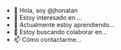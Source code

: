 - 👋 Hola, soy @jhonatan
- 👀 Estoy interesado en ...
- 🌱 Actualmente estoy aprendiendo...
- 💞️ Estoy buscando colaborar en...
- 📫 Cómo contactarme...

<!---
jhonatan134/jhonatan134 is a ✨ special ✨ repository because its `README.md` (this file) appears on your GitHub profile.
You can click the Preview link to take a look at your changes.
--->
